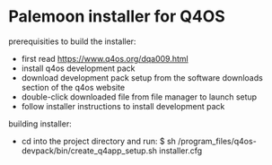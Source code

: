 # Palemoon installer for Q4OS

prerequisities to build the installer:
- first read https://www.q4os.org/dqa009.html
- install q4os development pack
 - download development pack setup from the software downloads section of the q4os website
 - double-click downloaded file from file manager to launch setup
 - follow installer instructions to install development pack

building installer:
- cd into the project directory and run:
 $ sh /program_files/q4os-devpack/bin/create_q4app_setup.sh installer.cfg
